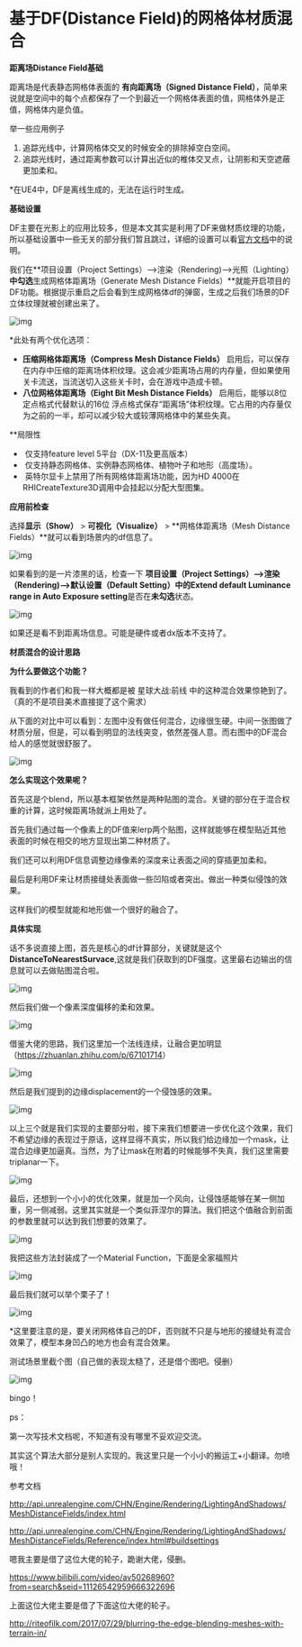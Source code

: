 # 基于DF(Distance Field)的网格体材质混合



**距离场Distance Field基础**



距离场是代表静态网格体表面的 **有向距离场（Signed Distance Field）**，简单来说就是空间中的每个点都保存了一个到最近一个网格体表面的值，网格体外是正值，网格体内是负值。



举一些应用例子

1. 追踪光线中，计算网格体交叉的时候安全的排除掉空白空间。
2. 追踪光线时，通过距离参数可以计算出近似的椎体交叉点，让阴影和天空遮蔽更加柔和。



*在UE4中，DF是离线生成的，无法在运行时生成。



**基础设置**



DF主要在光影上的应用比较多，但是本文其实是利用了DF来做材质纹理的功能，所以基础设置中一些无关的部分我们暂且跳过，详细的设置可以看[官方文档](http://api.unrealengine.com/CHN/Engine/Rendering/LightingAndShadows/MeshDistanceFields/Reference/index.html#buildsettings)中的说明。



我们在**项目设置（Project Settings）——>渲染（Rendering)——>光照（Lighting）**中勾选**生成网格体距离场（Generate Mesh Distance Fields）**就能开启项目的DF功能。根据提示重启之后会看到生成网格体df的弹窗，生成之后我们场景的DF立体纹理就被创建出来了。

![img](MATMix_DistanceField.assets/clipboard.png)

*此处有两个优化选项：

- **压缩网格体距离场（Compress Mesh Distance Fields）** 启用后，可以保存在内存中压缩的距离场体积纹理。这会减少距离场占用的内存量，但如果使用关卡流送，当流送切入这些关卡时，会在游戏中造成卡顿。
- **八位网格体距离场（Eight Bit Mesh Distance Fields）** 启用后，能够以8位定点格式代替默认的16位 浮点格式保存“距离场”体积纹理。它占用的内存量仅为之前的一半，却可以减少较大或较薄网格体中的某些失真。



**局限性

- ​    仅支持feature level 5平台（DX-11及更高版本）
- ​    仅支持静态网格体、实例静态网格体、植物叶子和地形（高度场）。
- ​    英特尔显卡上禁用了所有网格体距离场功能，因为HD 4000在RHICreateTexture3D调用中会挂起以分配大型图集。



**应用前检查**



选择**显示（Show）** > **可视化（Visualize）** > **网格体距离场（Mesh Distance Fields）**就可以看到场景内的df信息了。

![img](MATMix_DistanceField.assets/clipboard.png)

如果看到的是一片漆黑的话，检查一下 **项目设置（Project Settings）——>渲染（Rendering)——>默认设置（Default Setting）**中的**Extend default Luminance range in Auto Exposure setting**是否在**未勾选**状态。

![img](MATMix_DistanceField.assets/clipboard-1561394706346.png)

如果还是看不到距离场信息。可能是硬件或者dx版本不支持了。



**材质混合的设计思路**



**为什么要做这个功能？**

我看到的作者们和我一样大概都是被 星球大战:前线 中的这种混合效果惊艳到了。（真的不是项目美术直接提了这个需求）

从下面的对比中可以看到：左图中没有做任何混合，边缘很生硬。中间一张图做了材质分层，但是，可以看到明显的法线突变，依然差强人意。而右图中的DF混合给人的感觉就很舒服了。

![img](MATMix_DistanceField.assets/clipboard-1561394706422.png)



**怎么实现这个效果呢？**

首先这是个blend，所以基本框架依然是两种贴图的混合。关键的部分在于混合权重的计算，这时候距离场就派上用处了。



首先我们通过每一个像素上的DF值来lerp两个贴图，这样就能够在模型贴近其他表面的时候在相交的地方显现出第二种材质了。



我们还可以利用DF信息调整边缘像素的深度来让表面之间的穿插更加柔和。



最后是利用DF来让材质接缝处表面做一些凹陷或者突出。做出一种类似侵蚀的效果。



这样我们的模型就能和地形做一个很好的融合了。



**具体实现**



话不多说直接上图，首先是核心的df计算部分，关键就是这个**DistanceToNearestSurvace**,这就是我们获取到的DF强度。这里最右边输出的信息就可以去做贴图混合啦。

![img](MATMix_DistanceField.assets/clipboard-1561394706491.png)



然后我们做一个像素深度偏移的柔和效果。

![img](MATMix_DistanceField.assets/clipboard-1561394706466.png)



借鉴大佬的思路，我们这里加一个法线连续，让融合更加明显（<https://zhuanlan.zhihu.com/p/67101714>）

![img](MATMix_DistanceField.assets/clipboard-1561394706580.png)





然后是我们提到的边缘displacement的一个侵蚀感的效果。

![img](MATMix_DistanceField.assets/clipboard-1561394706561.png)



以上三个就是我们实现的主要部分啦，接下来我们想要进一步优化这个效果，我们不希望边缘的表现过于原话，这样显得不真实，所以我们给边缘加一个mask，让混合边缘更加逼真。当然，为了让mask在附着的时候能够不失真，我们这里需要triplanar一下。

![img](MATMix_DistanceField.assets/clipboard-1561394706744.png)



最后，还想到一个小小的优化效果，就是加一个风向，让侵蚀感能够在某一侧加重，另一侧减弱。这里其实就是一个类似菲涅尔的算法。我们把这个值融合到前面的参数里就可以达到我们想要的效果了。

![img](MATMix_DistanceField.assets/clipboard-1561394706583.png)



我把这些方法封装成了一个Material Function，下面是全家福照片

![img](MATMix_DistanceField.assets/clipboard-1561394706720.png)



最后我们就可以举个栗子了！

![img](MATMix_DistanceField.assets/E8C62D649467462F94391791AFA86CD9.jpg)

*这里要注意的是，要关闭网格体自己的DF，否则就不只是与地形的接缝处有混合效果了，模型本身凹凸的地方也会有混合效果。



测试场景里截个图（自己做的表现太糙了，还是借个图吧。侵删）

![img](MATMix_DistanceField.assets/clipboard-1561394706936.png)



bingo！





ps：

第一次写技术文档呢，不知道有没有哪里不妥欢迎交流。

其实这个算法大部分是别人实现的。我这里只是一个小小的搬运工+小翻译。勿喷哦！





参考文档

<http://api.unrealengine.com/CHN/Engine/Rendering/LightingAndShadows/MeshDistanceFields/index.html>

<http://api.unrealengine.com/CHN/Engine/Rendering/LightingAndShadows/MeshDistanceFields/Reference/index.html#buildsettings>



嗯我主要是借了这位大佬的轮子，跪谢大佬，侵删。

<https://www.bilibili.com/video/av50268960?from=search&seid=11126542959666322696>

上面这位大佬主要是借了下面这位大佬的轮子。

<http://riteofilk.com/2017/07/29/blurring-the-edge-blending-meshes-with-terrain-in/>